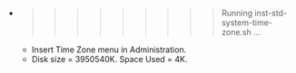 * >>>>>>>>> Running inst-std-system-time-zone.sh ...
  * Insert Time Zone menu in Administration.
  * Disk size = 3950540K. Space Used = 4K.
